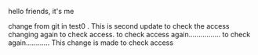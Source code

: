 hello friends, it's me

change from git in test0 .
This is second update
to check the access
changing again to check access. 
to check access again................
to check again............
This change is made to check access

